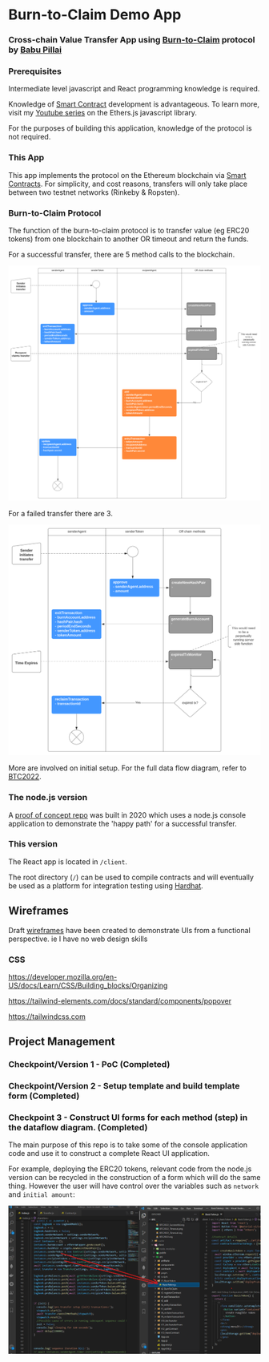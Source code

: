 # Burn-to-Claim Demo App
### Cross-chain Value Transfer App using [Burn-to-Claim](https://www.sciencedirect.com/science/article/abs/pii/S1389128621004369) protocol by [Babu Pillai](https://scholar.google.ch/citations?user=Xtg1XHIAAAAJ&hl=en)


### Prerequisites
Intermediate level javascript and React programming knowledge is required.

Knowledge of [Smart Contract](https://ethereum.org/en/developers/docs/smart-contracts/) development is advantageous. To learn more, visit my [Youtube series](https://youtube.com/playlist?list=PLH7-GRFbhInbZmSubSoaqWz40nfOK0kyH) on the Ethers.js javascript library.

For the purposes of building this application, knowledge of the protocol is not required. 


### This App
This app implements the protocol on the Ethereum blockchain via [Smart Contracts](https://ethereum.org/en/developers/docs/smart-contracts/). For simplicity, and cost reasons, transfers will only take place between two testnet networks (Rinkeby & Ropsten).

### Burn-to-Claim Protocol
The function of the burn-to-claim protocol is to transfer value (eg ERC20 tokens) from one blockchain to another OR timeout and return the funds.


For a successful transfer, there are 5 method calls to the blockchain. 

![BTC2022 Successful](./docs/architecture/diagrams/BTC2022_Successful.svg)


For a failed transfer there are 3. 

![BTC2022 Timeout](./docs/architecture/diagrams/BTC2022_Timeout.svg)

More are involved on initial setup. For the full data flow diagram, refer to [BTC2022](https://severalpens.github.io/btc/docs/architecture/diagrams/btcvertical.svg).

### The node.js version

A [proof of concept repo](https://github.com/severalpens/burn-to-claim) was built in 2020 which uses a node.js console application to demonstrate the 'happy path' for a successful transfer.

### This version
The React app is located in `/client`.

The root directory (`/`) can be used to compile contracts and will eventually be used as a platform for integration testing using [Hardhat](https://hardhat.org/).

## Wireframes
Draft [wireframes](https://www.figma.com/file/57QEuRZprxs9rInc4j9C5M/BTC2022?node-id=0%3A1) have been created to demonstrate UIs from a functional perspective. ie I have no web design skills



### CSS
https://developer.mozilla.org/en-US/docs/Learn/CSS/Building_blocks/Organizing


https://tailwind-elements.com/docs/standard/components/popover


https://tailwindcss.com


## Project Management 




### Checkpoint/Version 1 - PoC (Completed)
### Checkpoint/Version 2 - Setup template and build template form  (Completed)


### Checkpoint 3 - Construct UI forms for each method (step) in the dataflow diagram. (Completed)





The main purpose of this repo is to take some of the console application code and use it to construct a complete React UI application. 

For example, deploying the ERC20 tokens, relevant code from the node.js version can be recycled in the construction of a form which will do the same thing. However the user will have control over the variables such as `network` and `initial amount`:

![oldNewExample](./docs/architecture/OldNewExample.png)
